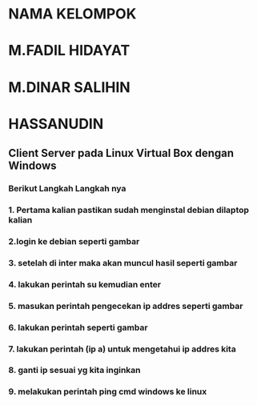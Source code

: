 <h1> NAMA KELOMPOK 
<h1> M.FADIL HIDAYAT
<h1> M.DINAR SALIHIN
<h1> HASSANUDIN 

<h2> Client Server pada Linux Virtual Box dengan Windows

<h3> Berikut Langkah Langkah nya
<h3> 1. Pertama kalian pastikan sudah menginstal debian dilaptop kalian
<h3> 2.login ke debian seperti gambar
<h3> 3. setelah di inter maka akan muncul hasil seperti gambar
<h3> 4. lakukan perintah su kemudian enter
<h3> 5. masukan perintah pengecekan ip addres seperti gambar
<h3> 6. lakukan perintah seperti gambar
<h3> 7. lakukan perintah (ip a) untuk mengetahui ip addres kita 
<h3> 8. ganti ip sesuai yg kita inginkan
<h3> 9. melakukan perintah ping cmd windows ke linux
